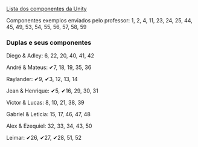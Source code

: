 
[Lista dos componentes da Unity](https://italomendes.com.br/level-design-mecanica-para-jogos/)

Componentes exemplos enviados pelo professor: 
1, 2, 4, 11, 23, 24, 25, 44, 45, 49, 53, 54, 55, 56, 57, 58, 59

### Duplas e seus componentes

Diego & Adley: 6, 22, 20, 40, 41, 42

André & Mateus: ✔7, 18, 19, 35, 36

Raylander: ✔9, ✔3, 12, 13, 14

Jean & Henrique: ✔5, ✔16, 29, 30, 31

Victor & Lucas: 8, 10, 21, 38, 39

Gabriel & Leticia: 15, 17, 46, 47, 48

Alex & Ezequiel: 32, 33, 34, 43, 50

Leimar: ✔26, ✔27, ✔28, 51, 52
